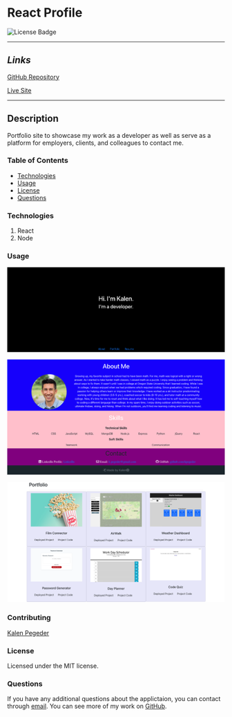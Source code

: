 # React Profile

![License Badge](https://img.shields.io/badge/License-MIT-blue)

---

## _Links_

[GitHub Repository](https://github.com/kpegeder/react-profile)

[Live Site](https://react-profile1.herokuapp.com/)

---

## Description

Portfolio site to showcase my work as a developer as well as serve as a platform for employers, clients, and colleagues to contact me.

### Table of Contents

- [Technologies](#technologies)
- [Usage](#usage)
- [License](#license)
- [Questions](#questions)

### Technologies

1. React
2. Node

### Usage

![Header](./assets/images/header.png)

![About](./assets/images/about.png)

![Portfolio](./assets/images/portfolio.png)

### Contributing

[Kalen Pegeder](https://github.com/kpegeder)

### License

Licensed under the MIT license.

### Questions

If you have any additional questions about the applictaion, you can contact through [email](mailto:k.pegeder@gmail.com).
You can see more of my work on [GitHub](https://github.com/kpegeder).
